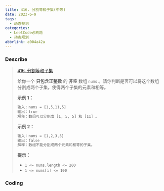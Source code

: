 ```yaml
---
title: 416. 分割等和子集(中等)
date: 2023-6-9
tags:
  - 动态规划
categories:
  - LeetCode必刷题
  - 动态规划
abbrlink: a004a42a
---
```


### Describe

> [416. 分割等和子集](https://leetcode.cn/problems/partition-equal-subset-sum/)
>
> 给你一个 **只包含正整数** 的 **非空** 数组 `nums` 。请你判断是否可以将这个数组分割成两个子集，使得两个子集的元素和相等。
>
>  
>
> **示例 1：**
>
> ```txt
> 输入：nums = [1,5,11,5]
> 输出：true
> 解释：数组可以分割成 [1, 5, 5] 和 [11] 。
> ```
>
> **示例 2：**
>
> ```txt
> 输入：nums = [1,2,3,5]
> 输出：false
> 解释：数组不能分割成两个元素和相等的子集。
> ```
>
>  
>
> **提示：**
>
> - `1 <= nums.length <= 200`
> - `1 <= nums[i] <= 100`

### Coding

```cpp

```

